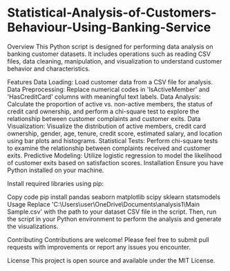 # Statistical-Analysis-of-Customers-Behaviour-Using-Banking-Service
Overview
This Python script is designed for performing data analysis on banking customer datasets. It includes operations such as reading CSV files, data cleaning, manipulation, and visualization to understand customer behavior and characteristics.

Features
Data Loading: Load customer data from a CSV file for analysis.
Data Preprocessing: Replace numerical codes in 'IsActiveMember' and 'HasCreditCard' columns with meaningful text labels.
Data Analysis: Calculate the proportion of active vs. non-active members, the status of credit card ownership, and perform a chi-square test to explore the relationship between customer complaints and customer exits.
Data Visualization: Visualize the distribution of active members, credit card ownership, gender, age, tenure, credit score, estimated salary, and location using bar plots and histograms.
Statistical Tests: Perform chi-square tests to examine the relationship between complaints received and customer exits.
Predictive Modeling: Utilize logistic regression to model the likelihood of customer exits based on satisfaction scores.
Installation
Ensure you have Python installed on your machine.

Install required libraries using pip:

Copy code
pip install pandas seaborn matplotlib scipy sklearn statsmodels
Usage
Replace 'C:\\Users\\user\\OneDrive\\Documents\\analysis1\\Main Sample.csv' with the path to your dataset CSV file in the script. Then, run the script in your Python environment to perform the analysis and generate the visualizations.

Contributing
Contributions are welcome! Please feel free to submit pull requests with improvements or report any issues you encounter.

License
This project is open source and available under the MIT License.

